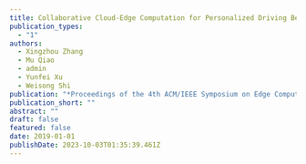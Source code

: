 ```yaml
---
title: Collaborative Cloud-Edge Computation for Personalized Driving Behavior Modeling
publication_types:
  - "1"
authors:
  - Xingzhou Zhang
  - Mu Qiao
  - admin
  - Yunfei Xu
  - Weisong Shi
publication: "*Proceedings of the 4th ACM/IEEE Symposium on Edge Computing*"
publication_short: ""
abstract: ""
draft: false
featured: false
date: 2019-01-01
publishDate: 2023-10-03T01:35:39.461Z
---
```


